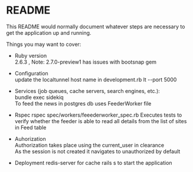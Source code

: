 # README

This README would normally document whatever steps are necessary to get the
application up and running.

Things you may want to cover:

* Ruby version <br>
      2.6.3 , Note: 2.7.0-preview1 has issues with bootsnap gem

* Configuration <br>
      update the localtunnel host name in development.rb
      lt --port 5000

* Services (job queues, cache servers, search engines, etc.):<br>
      bundle exec sidekiq
      <br> To feed the news in postgres db uses FeederWorker file
      
* Rspec 
      rspec spec/workers/feeederworker_spec.rb 
      Executes tests to verify whether the feeder is able to read all details from the list of sites in Feed table

* Auhorization
      <br>Authorization takes place using the current_user in clearance 
      <br>As the session is not created it navigates to unauthorized by default
      
 * Deployment
      redis-server for cache
      rails s to start the application
      
      

